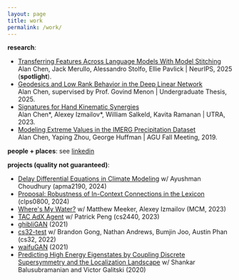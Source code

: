 ```yaml
---
layout: page
title: work
permalink: /work/
---
```


**research**:
- [Transferring Features Across Language Models With Model Stitching](https://www.arxiv.org/abs/2506.06609)  
Alan Chen, Jack Merullo, Alessandro Stolfo, Ellie Pavlick | NeurIPS, 2025 (**spotlight**).
- [Geodesics and Low Rank Behavior in the Deep Linear Network](/assets/undergrad_thesis.pdf)  
Alan Chen, supervised by Prof. Govind Menon | Undergraduate Thesis, 2025.
- [Signatures for Hand Kinematic Synergies](/assets/Signatures_for_Hand_Kinematic_Synergies.pdf)  
Alan Chen\*, Alexey Izmailov\*, William Salkeld, Kavita Ramanan | UTRA, 2023.
- [Modeling Extreme Values in the IMERG Precipitation Dataset](https://agu.confex.com/agu/fm19/meetingapp.cgi/Paper/605744)  
Alan Chen, Yaping Zhou, George Huffman | AGU Fall Meeting, 2019.

**people + places**: see [linkedin](https://www.linkedin.com/in/alan-chen1/)

**projects (quality not guaranteed)**:
- [Delay Differential Equations in Climate Modeling](/assets/apma2190_final_project.pdf) w/ Ayushman Choudhury (apma2190, 2024)
- [Proposal: Robustness of In-Context Connections in the Lexicon](/assets/QALM_Proposal.pdf) (clps0800, 2024)
- [Where's My Water?](/assets/mcm_2023.pdf) w/ Matthew Meeker, Alexey Izmailov (MCM, 2023)
- [TAC AdX Agent](/assets/2440_final_writeup.pdf) w/ Patrick Peng (cs2440, 2023)
- [ghibliGAN](https://github.com/alanchen-1/ghibliGAN) (2021)
- [cs32-test](https://github.com/alanchen-1/cs32-demo)  w/ Brandon Gong, Nathan Andrews, Bumjin Joo, Austin Phan (cs32, 2022)
- [waifuGAN](https://github.com/alanchen-1/waifuGAN) (2021)
- [Predicting High Energy Eigenstates by Coupling Discrete Supersymmetry and the Localization Landscape](/assets/2020research.pdf) w/ Shankar Balusubramanian and Victor Galitski (2020)

